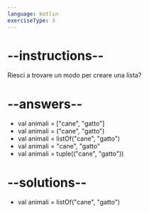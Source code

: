 ```yaml
---
language: kotlin
exerciseType: 3
---
```


# --instructions--

Riesci a trovare un modo per creare una lista?

# --answers--

- val animali = ["cane", "gatto"]
- val animali = ("cane", "gatto")
- val animali = listOf("cane", "gatto")
- val animali = "cane", "gatto"
- val animali = tuple(("cane", "gatto"))

# --solutions--

- val animali = listOf("cane", "gatto")
